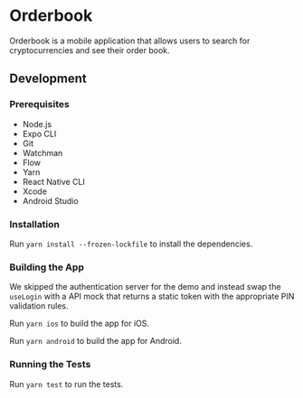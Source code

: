 # Orderbook

Orderbook is a mobile application that allows users to search for cryptocurrencies and see their order book.

## Development

### Prerequisites

- Node.js
- Expo CLI
- Git
- Watchman
- Flow
- Yarn
- React Native CLI
- Xcode
- Android Studio

### Installation

Run `yarn install --frozen-lockfile` to install the dependencies.

### Building the App

We skipped the authentication server for the demo and instead swap the `useLogin` with a API mock that returns a static token with the appropriate PIN validation rules.

Run `yarn ios` to build the app for iOS.

Run `yarn android` to build the app for Android.

### Running the Tests

Run `yarn test` to run the tests.
